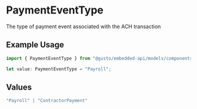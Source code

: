 # PaymentEventType

The type of payment event associated with the ACH transaction

## Example Usage

```typescript
import { PaymentEventType } from "@gusto/embedded-api/models/components";

let value: PaymentEventType = "Payroll";
```

## Values

```typescript
"Payroll" | "ContractorPayment"
```